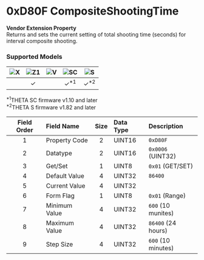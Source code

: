 # 0xD80F CompositeShootingTime

**Vendor Extension Property**  
Returns and sets the current setting of total shooting time (seconds) for interval composite shooting.  

### Supported Models
| ![X](https://img.shields.io/badge/X-purple) | ![Z1](https://img.shields.io/badge/Z1-blue) | ![V](https://img.shields.io/badge/V-green) | ![SC](https://img.shields.io/badge/SC-orange) | ![S](https://img.shields.io/badge/S-red) |
|:-:|:-:|:-:|:-:|:-:|
|   | ✓ |   | ✓<sup>\*1</sup> | ✓<sup>\*2</sup> |

<sup>\*1</sup>THETA SC firmware v1.10 and later  
<sup>\*2</sup>THETA S firmware v1.82 and later  

| Field Order | Field Name | Size | Data Type | Description |
|:-:|:--|:-:|:--|:--|
| 1 | Property Code | 2 | UINT16 | `0xD80F` |
| 2 | Datatype | 2 | UINT16 | `0x0006` (UINT32) |
| 3 | Get/Set | 1 | UINT8 | `0x01` (GET/SET) |
| 4 | Default Value | 4 | UINT32 | `86400` |
| 5 | Current Value | 4 | UINT32 ||
| 6 | Form Flag | 1 | UINT8 | `0x01` (Range) |
| 7 | Minimum Value | 4 | UINT32 | `600` (10 munites) |
| 8 | Maximum Value | 4 | UINT32 | `86400` (24 hours) |
| 9 | Step Size | 4 | UINT32 | `600` (10 minutes) |

